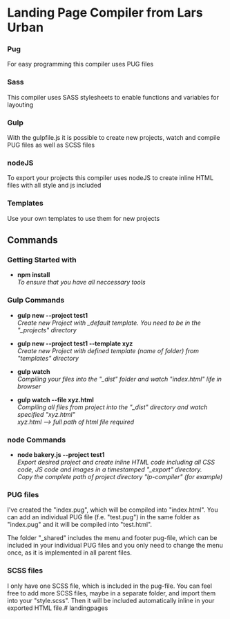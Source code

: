 # Landing Page Compiler from Lars Urban

### Pug
For easy programming this compiler uses PUG files

### Sass
This compiler uses SASS stylesheets to enable functions and variables for layouting

### Gulp
With the gulpfile.js it is possible to create new projects, watch and compile PUG files as well as SCSS files

### nodeJS
To export your projects this compiler uses nodeJS to create inline HTML files with all style and js included

### Templates
Use your own templates to use them for new projects

## Commands

### Getting Started with
- <b>npm install</b><br/>
<i>To ensure that you have all neccessary tools</i>

### Gulp Commands
- <b>gulp new --project test1</b><br />
<i>Create new Project with _default template. You need to be in the "_projects" directory</i>

- <b>gulp new --project test1 --template xyz</b><br />
<i>Create new Project with defined template (name of folder) from "templates" directory</i>

- <b>gulp watch</b><br />
<i>Compiling your files into the "_dist" folder and watch "index.html" life in browser</i>

- <b>gulp watch --file xyz.html</b><br />
<i>Compiling all files from project into the "_dist" directory and watch specified "xyz.html"<br />
xyz.html --> full path of html file required</i>

### node Commands
- <b>node bakery.js --project test1</b><br />
<i>Export desired project and create inline HTML code including all CSS code, JS code and images in a timestamped "_export" directory.<br />
Copy the complete path of project directory "lp-compiler" (for example)</i>

### PUG files
I've created the "index.pug", which will be compiled into "index.html". You can add an individual PUG file (f.e. "test.pug") in the same folder as "index.pug" and it will be compiled into "test.html".

The folder "_shared" includes the menu and footer pug-file, which can be included in your individual PUG files and you only need to change the menu once, as it is implemented in all parent files.

### SCSS files
I only have one SCSS file, which is included in the pug-file. You can feel free to add more SCSS files, maybe in a separate folder, and import them into your "style.scss". Then it will be included automatically inline in your exported HTML file.# landingpages
